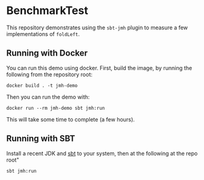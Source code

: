 # BenchmarkTest

This repository demonstrates using the `sbt-jmh` plugin to measure a few implementations of `foldLeft`.

## Running with Docker
You can run this demo using docker. First, build the image, by running the following from the repository root:
```
docker build . -t jmh-demo
```

Then you can run the demo with:
```
docker run --rm jmh-demo sbt jmh:run
```

This will take some time to complete (a few hours).

## Running with SBT
Install a recent JDK and [sbt](https://www.scala-sbt.org/) to your system, then at the following at the repo root"
```
sbt jmh:run
```
